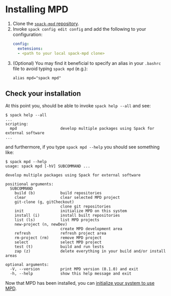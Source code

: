 # Installing MPD

1. Clone the [`spack-mpd` repository](https://github.com/knoepfel/spack-mpd).
2. Invoke `spack config edit config` and add the following to your configuration:
    ```yaml
    config:
      extensions:
      - <path to your local spack-mpd clone>
    ```
3. (Optional) You may find it beneficial to specify an alias in your `.bashrc` file to avoid typing `spack mpd` (e.g.):
    ```console
    alias mpd="spack mpd"
    ```

## Check your installation

At this point you, should be able to invoke `spack help --all` and see:

```console
$ spack help --all
...
scripting:
  mpd                   develop multiple packages using Spack for external software
...
```

and furthermore, if you type `spack mpd --help` you should see something like:

```console
$ spack mpd --help
usage: spack mpd [-hV] SUBCOMMAND ...

develop multiple packages using Spack for external software

positional arguments:
  SUBCOMMAND
    build (b)           build repositories
    clear               clear selected MPD project
    git-clone (g, gitCheckout)
                        clone git repositories
    init                initialize MPD on this system
    install (i)         install built repositories
    list (ls)           list MPD projects
    new-project (n, newDev)
                        create MPD development area
    refresh             refresh project area
    rm-project (rm)     remove MPD project
    select              select MPD project
    test (t)            build and run tests
    zap (z)             delete everything in your build and/or install areas

optional arguments:
  -V, --version         print MPD version (0.1.0) and exit
  -h, --help            show this help message and exit
```

Now that MPD has been installed, you can [initialize your system to use MPD](Initialization.md).
